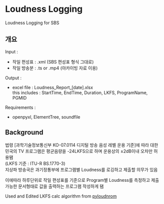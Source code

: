 # Loudness Logging
Loudness Logging for SBS   

## 개요
Input :
* 작일 편성표 : .xml (SBS 편성표 형식 그대로)
* 작일 방송분 : .ts or .mp4 (아카이빙 자료 이용)

Output :
* excel file : Loudness_Report_[date].xlsx   
this includes : StartTime, EndTime, Duration, LKFS, ProgramName, PGMID   

Requirements :
* openpyxl, ElementTree, soundfile


## Background
법령 [과학기술정보통신부 KO-07.0114 디지털 방송 음성 레벨 운용 기준]에 따라 대한민국의 TV 프로그램은 평균음량을 -24LKFS으로 하며 운용상의 ±2dB이내 오차만 허용됌  
(LKFS 기준 : ITU-R BS.1770-3)    
지상파 방송국은 과기정통부에 프로그램별 Loudness를 로깅하고 제출할 의무가 있음

이에따라 하루단위로 작일 편성표를 기준으로 Program별 Loudness를 측정하고 제출 가능한 문서형태로 값을 출력하는 프로그램 작성하게 됌
       
Used and Edited LKFS calc algorithm from [pyloudnrom](https://github.com/csteinmetz1/pyloudnorm)    
    
    